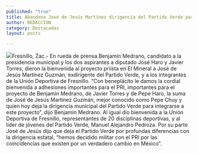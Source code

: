 ```yaml
---
published: "true"
title: Abandona José de Jesús Martínez dirigencia del Partido Verde para sumarse al proyecto de Benjamín Medrano
author: REDACCION
category: Destacadas
layout: posts

---
```


![](http://i.imgur.com/oJysBxxm.jpg)Fresnillo, Zac.- En rueda de prensa Benjamín Medrano, candidato a la presidencia municipal y los dos aspirantes a diputado José Haro y Javier Torres, dieron la bienvenida al proyecto priísta en El Mineral a José de Jesús Martínez Guzmán, exdirigente del Partido Verde, y a los integrantes de la Unión Deportiva de Fresnillo.
“Con beneplácito le damos la cordial bienvenida a adhesiones importantes para el PRI, importantes para el proyecto de Benjamín Medrano, de Javier Torres y de Pepe Haro, la suma de José de Jesús Martínez Guzmán, mejor conocido como Pepe Chuy y quien hoy deja la dirigencia municipal del Partido Verde para integrarse a este proyecto”, dijo Benjamín Medrano.
Al igual dio bienvenida a la Unión Deportiva de Fresnillo, representantes de 20 disciplinas deportivas, y al líder de jóvenes del Partido Verde, Manuel Alejandro Pedroza.
Por su parte José de Jesús dijo que deja el Partido Verde  por profundas diferencias con la dirigencia estatal, “hemos decidido militar con el PRI por las coincidencias que existen por un verdadero cambio en México”.

